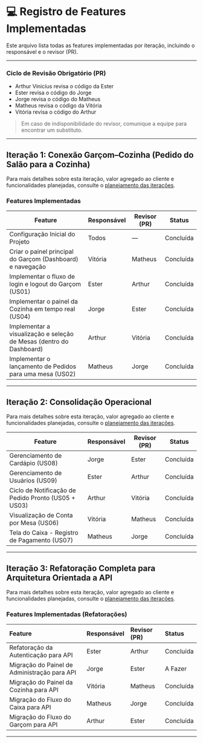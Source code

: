 # 💻 Registro de Features Implementadas

Este arquivo lista todas as features implementadas por iteração, incluindo o responsável e o revisor (PR).

---
### Ciclo de Revisão Obrigatório (PR)

- Arthur Vinicíus revisa o código da Ester  
- Ester revisa o código do Jorge  
- Jorge revisa o código do Matheus  
- Matheus revisa o código da Vitória  
- Vitória revisa o código do Arthur  

> Em caso de indisponibilidade do revisor, comunique a equipe para encontrar um substituto.
---

## Iteração 1: Conexão Garçom–Cozinha (Pedido do Salão para a Cozinha)
Para mais detalhes sobre esta iteração, valor agregado ao cliente e funcionalidades planejadas, consulte o [planejamento das iterações](planejamento.md).

### Features Implementadas

| Feature | Responsável | Revisor (PR) | Status |
|---------|-------------|--------------|--------|
| Configuração Inicial do Projeto | Todos | — | Concluída |
| Criar o painel principal do Garçom (Dashboard) e navegação | Vitória | Matheus | Concluída |
| Implementar o fluxo de login e logout do Garçom (US01) | Ester | Arthur | Concluída |
| Implementar o painel da Cozinha em tempo real (US04) | Jorge | Ester | Concluída |
| Implementar a visualização e seleção de Mesas (dentro do Dashboard) | Arthur | Vitória | Concluída |
| Implementar o lançamento de Pedidos para uma mesa (US02) | Matheus | Jorge | Concluída |

---

## Iteração 2: Consolidação Operacional
Para mais detalhes sobre esta iteração, valor agregado ao cliente e funcionalidades planejadas, consulte o [planejamento das iterações](planejamento.md).

| Feature | Responsável | Revisor (PR) | Status |
|---------|-------------|--------------|--------|
| Gerenciamento de Cardápio (US08) | Jorge | Ester | Concluída |
| Gerenciamento de Usuários (US09) | Ester | Arthur | Concluída |
| Ciclo de Notificação de Pedido Pronto (US05 + US03) | Arthur | Vitória | Concluída |
| Visualização de Conta por Mesa (US06) | Vitória | Matheus | Concluída |
| Tela do Caixa - Registro de Pagamento (US07) | Matheus | Jorge | Concluída |

---

## Iteração 3: Refatoração Completa para Arquitetura Orientada a API
Para mais detalhes sobre esta iteração, valor agregado ao cliente e funcionalidades planejadas, consulte o [planejamento das iterações](planejamento.md).

### Features Implementadas (Refatorações)

| Feature | Responsável | Revisor (PR) | Status |
| :--- | :--- | :--- | :--- |
| Refatoração da Autenticação para API | Ester | Arthur | Concluída |
| Migração do Painel de Administração para API | Jorge | Ester | A Fazer |
| Migração do Painel da Cozinha para API | Vitória | Matheus | Concluída |
| Migração do Fluxo do Caixa para API | Matheus | Jorge | Concluída |
| Migração do Fluxo do Garçom para API | Arthur | Ester | Concluída |

---
